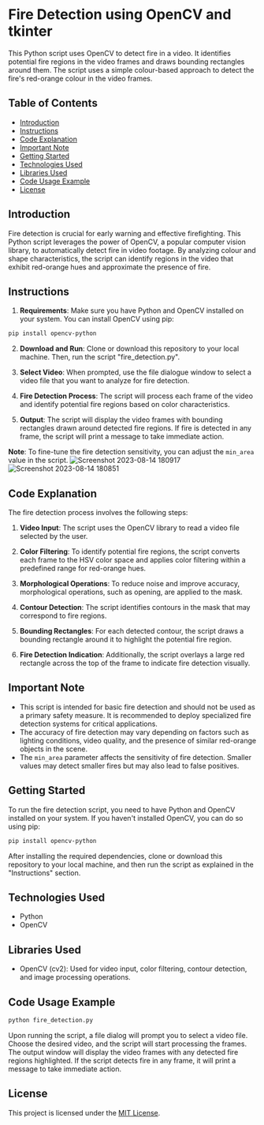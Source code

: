 # Fire Detection using OpenCV and tkinter

This Python script uses OpenCV to detect fire in a video. It identifies potential fire regions in the video frames and draws bounding rectangles around them. The script uses a simple colour-based approach to detect the fire's red-orange colour in the video frames.

## Table of Contents
- [Introduction](#introduction)
- [Instructions](#instructions)
- [Code Explanation](#code-explanation)
- [Important Note](#important-note)
- [Getting Started](#getting-started)
- [Technologies Used](#technologies-used)
- [Libraries Used](#libraries-used)
- [Code Usage Example](#code-usage-example)
- [License](#license)

## Introduction

Fire detection is crucial for early warning and effective firefighting. This Python script leverages the power of OpenCV, a popular computer vision library, to automatically detect fire in video footage. By analyzing colour and shape characteristics, the script can identify regions in the video that exhibit red-orange hues and approximate the presence of fire.

## Instructions

1. **Requirements**: Make sure you have Python and OpenCV installed on your system. You can install OpenCV using pip:

```bash
pip install opencv-python
```

2. **Download and Run**: Clone or download this repository to your local machine. Then, run the script "fire_detection.py".

3. **Select Video**: When prompted, use the file dialogue window to select a video file that you want to analyze for fire detection.

4. **Fire Detection Process**: The script will process each frame of the video and identify potential fire regions based on color characteristics.

5. **Output**: The script will display the video frames with bounding rectangles drawn around detected fire regions. If fire is detected in any frame, the script will print a message to take immediate action.

**Note**: To fine-tune the fire detection sensitivity, you can adjust the `min_area` value in the script.
![Screenshot 2023-08-14 180917](https://github.com/yesiamrajeev/Fire-Detection/assets/125568812/fe556814-8a72-4a31-9146-41c396ad1925)
![Screenshot 2023-08-14 180851](https://github.com/yesiamrajeev/Fire-Detection/assets/125568812/fb0a18ab-c66f-4b58-b9d7-539c84b82225)

## Code Explanation

The fire detection process involves the following steps:

1. **Video Input**: The script uses the OpenCV library to read a video file selected by the user.

2. **Color Filtering**: To identify potential fire regions, the script converts each frame to the HSV color space and applies color filtering within a predefined range for red-orange hues.

3. **Morphological Operations**: To reduce noise and improve accuracy, morphological operations, such as opening, are applied to the mask.

4. **Contour Detection**: The script identifies contours in the mask that may correspond to fire regions.

5. **Bounding Rectangles**: For each detected contour, the script draws a bounding rectangle around it to highlight the potential fire region.

6. **Fire Detection Indication**: Additionally, the script overlays a large red rectangle across the top of the frame to indicate fire detection visually.

## Important Note

- This script is intended for basic fire detection and should not be used as a primary safety measure. It is recommended to deploy specialized fire detection systems for critical applications.
- The accuracy of fire detection may vary depending on factors such as lighting conditions, video quality, and the presence of similar red-orange objects in the scene.
- The `min_area` parameter affects the sensitivity of fire detection. Smaller values may detect smaller fires but may also lead to false positives.

## Getting Started

To run the fire detection script, you need to have Python and OpenCV installed on your system. If you haven't installed OpenCV, you can do so using pip:

```bash
pip install opencv-python
```

After installing the required dependencies, clone or download this repository to your local machine, and then run the script as explained in the "Instructions" section.

## Technologies Used

- Python
- OpenCV

## Libraries Used

- OpenCV (cv2): Used for video input, color filtering, contour detection, and image processing operations.

## Code Usage Example

```bash
python fire_detection.py
```

Upon running the script, a file dialog will prompt you to select a video file. Choose the desired video, and the script will start processing the frames. The output window will display the video frames with any detected fire regions highlighted. If the script detects fire in any frame, it will print a message to take immediate action.

## License

This project is licensed under the [MIT License](LICENSE).
